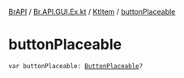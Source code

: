 [BrAPI](../../index.md) / [Br.API.GUI.Ex.kt](../index.md) / [KtItem](index.md) / [buttonPlaceable](./button-placeable.md)

# buttonPlaceable

`var buttonPlaceable: `[`ButtonPlaceable`](../-button-placeable.md)`?`
